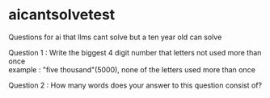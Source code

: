 # aicantsolvetest
Questions for ai that llms cant solve but a ten year old can solve

Question 1 :
Write the biggest 4 digit number that letters not used more than once   
example : "five thousand"(5000),  none of the letters used more than once

Question 2 :
How many words does your answer to this question consist of?
